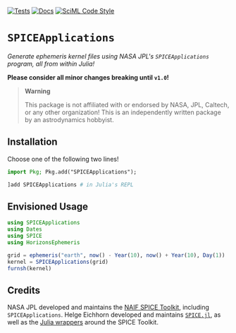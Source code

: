 [![Tests](https://github.com/cadojo/SPICEApplications.jl/workflows/UnitTests/badge.svg)](https://github.com/cadojo/SPICEApplications.jl/actions?query=workflow%3AUnitTests)
[![Docs](https://github.com/cadojo/SPICEApplications.jl/workflows/Documentation/badge.svg)](https://cadojo.github.io/SPICEApplications.jl)
[![SciML Code Style](https://img.shields.io/static/v1?label=Style&message=SciML&color=9668e2&labelColor=3E474F)](https://github.com/SciML/SciMLStyle)

# `SPICEApplications`

_Generate ephemeris kernel files using NASA JPL's `SPICEApplications` program,
all from within Julia!_

**Please consider all minor changes breaking until `v1.0`!**

> **Warning**
>
> This package is not affiliated with or endorsed by NASA, JPL, Caltech, or any
> other organization! This is an independently written package by an
> astrodynamics hobbyist.

## Installation

Choose one of the following two lines!

```julia
import Pkg; Pkg.add("SPICEApplications");
```

```julia
]add SPICEApplications # in Julia's REPL
```

## Envisioned Usage

```julia
using SPICEApplications
using Dates
using SPICE
using HorizonsEphemeris

grid = ephemeris("earth", now() - Year(10), now() + Year(10), Day(1))
kernel = SPICEApplications(grid)
furnsh(kernel)
```

## Credits

NASA JPL developed and maintains the
[NAIF SPICE Toolkit](https://naif.jpl.nasa.gov/naif/toolkit.html), including
`SPICEApplications`. Helge Eichhorn developed and maintains
[`SPICE.jl`](https://github.com/JuliaAstro/SPICE.jl), as well as the
[Julia wrappers](https://juliahub.com/ui/Packages/CSPICE_jll/XJqVo/67.0.0+0)
around the SPICE Toolkit.
